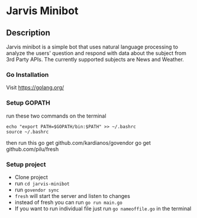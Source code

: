 # Jarvis Minibot

## Description
Jarvis minibot is a simple bot that uses natural language processing to analyze the users' question and respond with data about the subject from 3rd Party APIs.
The currently supported subjects are News and Weather.


### Go Installation
Visit <a href="https://golang.org/">https://golang.org/</a>

### Setup GOPATH
run these two commands on the terminal
```
echo "export PATH=$GOPATH/bin:$PATH" >> ~/.bashrc
source ~/.bashrc
```

then run this
go get github.com/kardianos/govendor
go get github.com/pilu/fresh
### Setup project
- Clone project
- run `cd jarvis-minibot`
- run `govendor sync`
- `fresh` will start the server and listen to changes
- instead of fresh you can run `go run main.go`
- If you want to run individual file just run `go nameoffile.go` in the terminal
